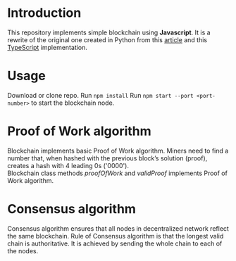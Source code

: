 # Introduction
This repository implements simple blockchain using **Javascript**. It is a rewrite of the original one created in Python from this [article](https://hackernoon.com/learn-blockchains-by-building-one-117428612f46) and this [TypeScript](https://github.com/Predjo/blockchain-ts) implementation.

# Usage
Download or clone repo.
Run `npm install` 
Run `npm start --port <port-number>` to start the blockchain node.

# Proof of Work algorithm
Blockchain implements basic Proof of Work algorithm. Miners need to find a number that, when hashed with the previous block’s solution (proof), creates a hash with 4 leading 0s ('0000').  
Blockchain class methods *proofOfWork* and *validProof* implements Proof of Work algorithm.

# Consensus algorithm
Consensus algorithm ensures that all nodes in decentralized network reflect the same blockchain. Rule of Consensus algorithm is that the longest valid chain is authoritative. It is achieved by sending the whole chain to each of the nodes.
